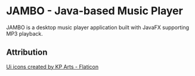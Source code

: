 # JAMBO - Java-based Music Player
JAMBO is a desktop music player application built with JavaFX supporting MP3 playback.
## Attribution
<a href="https://www.flaticon.com/free-icons/ui" title="ui icons">Ui icons created by KP Arts - Flaticon</a>
